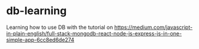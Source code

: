 # db-learning
Learning how to use DB with the tutorial on https://medium.com/javascript-in-plain-english/full-stack-mongodb-react-node-js-express-js-in-one-simple-app-6cc8ed6de274
